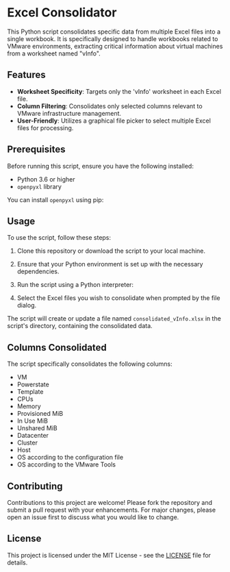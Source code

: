 # Excel Consolidator

This Python script consolidates specific data from multiple Excel files into a single workbook. It is specifically designed to handle workbooks related to VMware environments, extracting critical information about virtual machines from a worksheet named "vInfo".

## Features

- **Worksheet Specificity**: Targets only the 'vInfo' worksheet in each Excel file.
- **Column Filtering**: Consolidates only selected columns relevant to VMware infrastructure management.
- **User-Friendly**: Utilizes a graphical file picker to select multiple Excel files for processing.

## Prerequisites

Before running this script, ensure you have the following installed:

- Python 3.6 or higher
- `openpyxl` library

You can install `openpyxl` using pip:


## Usage

To use the script, follow these steps:

1. Clone this repository or download the script to your local machine.
2. Ensure that your Python environment is set up with the necessary dependencies.
3. Run the script using a Python interpreter:


4. Select the Excel files you wish to consolidate when prompted by the file dialog.

The script will create or update a file named `consolidated_vInfo.xlsx` in the script's directory, containing the consolidated data.

## Columns Consolidated

The script specifically consolidates the following columns:

- VM
- Powerstate
- Template
- CPUs
- Memory
- Provisioned MiB
- In Use MiB
- Unshared MiB
- Datacenter
- Cluster
- Host
- OS according to the configuration file
- OS according to the VMware Tools

## Contributing

Contributions to this project are welcome! Please fork the repository and submit a pull request with your enhancements. For major changes, please open an issue first to discuss what you would like to change.

## License

This project is licensed under the MIT License - see the [LICENSE](LICENSE.md) file for details.
